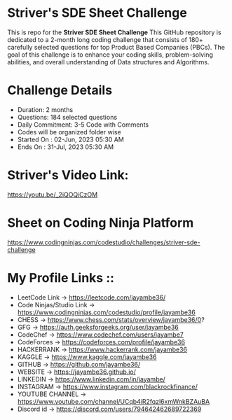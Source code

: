 # Striver's SDE Sheet Challenge

This is repo for the __Striver SDE Sheet Challenge__ This GitHub repository is dedicated to a 2-month long coding challenge that consists of 180+ carefully selected questions for top Product Based Companies (PBCs). The goal of this challenge is to enhance your coding skills, problem-solving abilities, and overall understanding of Data structures and Algorithms.

# Challenge Details
- Duration: 2 months
- Questions: 184 selected questions
- Daily Commitment: 3-5 Code with Comments
- Codes will be organized folder wise
- Started On : 02-Jun, 2023 05:30 AM
- Ends On : 31-Jul, 2023 05:30 AM

# Striver's Video Link:
https://youtu.be/_2iQOQiCzOM

# Sheet on Coding Ninja Platform
https://www.codingninjas.com/codestudio/challenges/striver-sde-challenge


# My Profile Links ::

- LeetCode Link -> https://leetcode.com/jayambe36/ 
- Code Ninjas/Studio Link -> https://www.codingninjas.com/codestudio/profile/jayambe36
- CHESS -> https://www.chess.com/stats/overview/jayambe36/0?
- GFG -> https://auth.geeksforgeeks.org/user/jayambe36
- CodeChef -> https://www.codechef.com/users/jayambe7
- CodeForces -> https://codeforces.com/profile/jayambe36
- HACKERRANK -> https://www.hackerrank.com/jayambe36
- KAGGLE -> https://www.kaggle.com/jayambe36
- GITHUB -> https://github.com/jayambe36/
- WEBSITE -> https://jayambe36.github.io/
- LINKEDIN -> https://www.linkedin.com/in/jayambe/
- INSTAGRAM -> https://www.instagram.com/blackrockfinance/
- YOUTUBE CHANNEL -> https://www.youtube.com/channel/UCqb4iR2fqzl6xmWnkBZAuBA
- Discord id -> https://discord.com/users/794642462689722369
